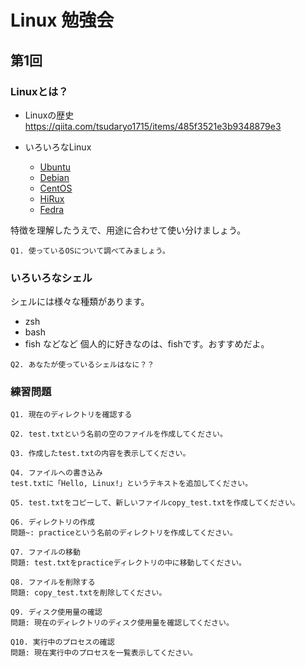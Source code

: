 # Linux 勉強会

## 第1回

### Linuxとは？
- Linuxの歴史  
https://qiita.com/tsudaryo1715/items/485f3521e3b9348879e3

- いろいろなLinux
  - [Ubuntu](https://www.ubuntulinux.jp/)
  - [Debian](https://www.debian.org/)
  - [CentOS](https://www.centos.org/)
  - [HiRux](https://www.hitachi.co.jp/products/it/control_sys/platform/middleware/index.html)
  - [Fedra](https://fedoraproject.org/ja/) 

特徴を理解したうえで、用途に合わせて使い分けましょう。

```
Q1. 使っているOSについて調べてみましょう。
```

### いろいろなシェル
シェルには様々な種類があります。
- zsh
- bash
- fish などなど
個人的に好きなのは、fishです。おすすめだよ。

~~~
Q2. あなたが使っているシェルはなに？？
~~~

### 練習問題

```
Q1. 現在のディレクトリを確認する
````

```
Q2. test.txtという名前の空のファイルを作成してください。
```

```
Q3. 作成したtest.txtの内容を表示してください。
```

~~~
Q4. ファイルへの書き込み
test.txtに「Hello, Linux!」というテキストを追加してください。
~~~

~~~
Q5. test.txtをコピーして、新しいファイルcopy_test.txtを作成してください。
~~~

~~~
Q6. ディレクトリの作成
問題~: practiceという名前のディレクトリを作成してください。
~~~~

~~~
Q7. ファイルの移動
問題: test.txtをpracticeディレクトリの中に移動してください。
~~~

~~~
Q8. ファイルを削除する
問題: copy_test.txtを削除してください。
~~~

~~~
Q9. ディスク使用量の確認
問題: 現在のディレクトリのディスク使用量を確認してください。
~~~

~~~
Q10. 実行中のプロセスの確認
問題: 現在実行中のプロセスを一覧表示してください。
~~~


